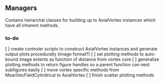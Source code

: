 ## Managers
Contains heirarchal classes for building up to AxialVortex instances which have all inherent methods. 

### to-do

[ ] create controler scripts to construct AxialVortex instances and generate output plots procedurally (image format?)
[ ] set plotting methods to auto-bound image extents as function of distance from vortex core
[ ] generalize plotting methods to return figure handles so a parent function can nest subfigures easily
[ ] move vortex specific methods from MeanVecFieldCylindrical to AxialVortex
[ ] finish scatter plotting methods
